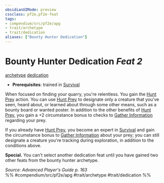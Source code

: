 ```yaml
---
obsidianUIMode: preview
cssclass: pf2e,pf2e-feat
tags:
- compendium/src/pf2e/apg
- trait/archetype
- trait/dedication
aliases: ["Bounty Hunter Dedication"]
---
```

# Bounty Hunter Dedication  *Feat 2*  
[archetype](/rules/traits/archetype.md)  [dedication](/rules/traits/dedication.md)  

- **Prerequisites**: trained in [Survival](/compendium/skills.md#Survival)

When focused on finding your quarry, you're relentless. You gain the [Hunt Prey](/rules/actions/hunt-prey.md) action. You can use [Hunt Prey](/rules/actions/hunt-prey.md) to designate only a creature that you've seen, heard about, or learned about through some other means, such as a bounty board or wanted poster. In addition to the other benefits of [Hunt Prey](/rules/actions/hunt-prey.md), you gain a +2 circumstance bonus to checks to [Gather Information](/rules/actions/gather-information.md) regarding your prey.

If you already have [Hunt Prey](/rules/actions/hunt-prey.md), you become an expert in [Survival](/compendium/skills.md#Survival) and gain the circumstance bonus to [Gather Information](/rules/actions/gather-information.md) about your prey; you can still designate a creature you're tracking during exploration, in addition to the conditions above.

**Special.** You can't select another dedication feat until you have gained two other feats from the bounty hunter archetype.

*Source: Advanced Player's Guide p. 163*  
%% #compendium/src/pf2e/apg #trait/archetype #trait/dedication %%